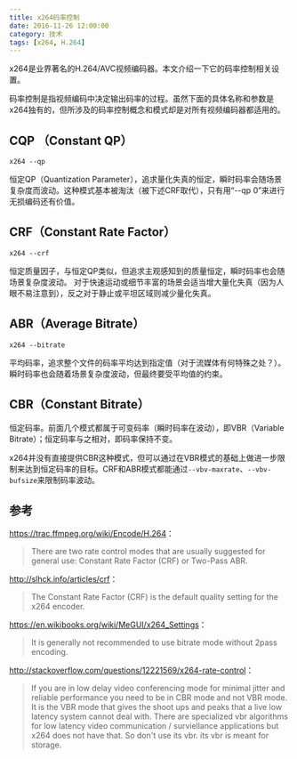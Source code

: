 ```yaml
---
title: x264码率控制
date: 2016-11-26 12:00:00
category: 技术
tags: [x264, H.264]
---
```


x264是业界著名的H.264/AVC视频编码器。本文介绍一下它的码率控制相关设置。

<!--more-->

码率控制是指视频编码中决定输出码率的过程。虽然下面的具体名称和参数是x264独有的，但所涉及的码率控制概念和模式却是对所有视频编码器都适用的。

## CQP （Constant QP）
	
`x264 --qp`

恒定QP（Quantization Parameter），追求量化失真的恒定，瞬时码率会随场景复杂度而波动。这种模式基本被淘汰（被下述CRF取代），只有用“--qp 0”来进行无损编码还有价值。

## CRF（Constant Rate Factor）

`x264 --crf`

恒定质量因子，与恒定QP类似，但追求主观感知到的质量恒定，瞬时码率也会随场景复杂度波动。
对于快速运动或细节丰富的场景会适当增大量化失真（因为人眼不易注意到），反之对于静止或平坦区域则减少量化失真。

## ABR（Average Bitrate）

`x264 --bitrate`

平均码率，追求整个文件的码率平均达到指定值（对于流媒体有何特殊之处？）。瞬时码率也会随着场景复杂度波动，但最终要受平均值的约束。

## CBR（Constant Bitrate）

恒定码率。前面几个模式都属于可变码率（瞬时码率在波动），即VBR（Variable Bitrate）；恒定码率与之相对，即码率保持不变。

x264并没有直接提供CBR这种模式，但可以通过在VBR模式的基础上做进一步限制来达到恒定码率的目标。CRF和ABR模式都能通过`--vbv-maxrate`、`--vbv-bufsize`来限制码率波动。

## 参考

<https://trac.ffmpeg.org/wiki/Encode/H.264>：

> There are two rate control modes that are usually suggested for general use: Constant Rate Factor (CRF) or Two-Pass ABR.


<http://slhck.info/articles/crf>：

> The Constant Rate Factor (CRF) is the default quality setting for the x264 encoder.


<https://en.wikibooks.org/wiki/MeGUI/x264_Settings>：

> It is generally not recommended to use bitrate mode without 2pass encoding.


<http://stackoverflow.com/questions/12221569/x264-rate-control>：

> If you are in low delay video conferencing mode for minimal jitter and reliable performance you need to be in CBR mode and not VBR mode. It is the VBR mode that gives the shoot ups and peaks that a live low latency system cannot deal with.
  There are specialized vbr algorithms for low latency video communication / surviellance applications but x264 does not have that. So don't use its vbr. its vbr is meant for storage.